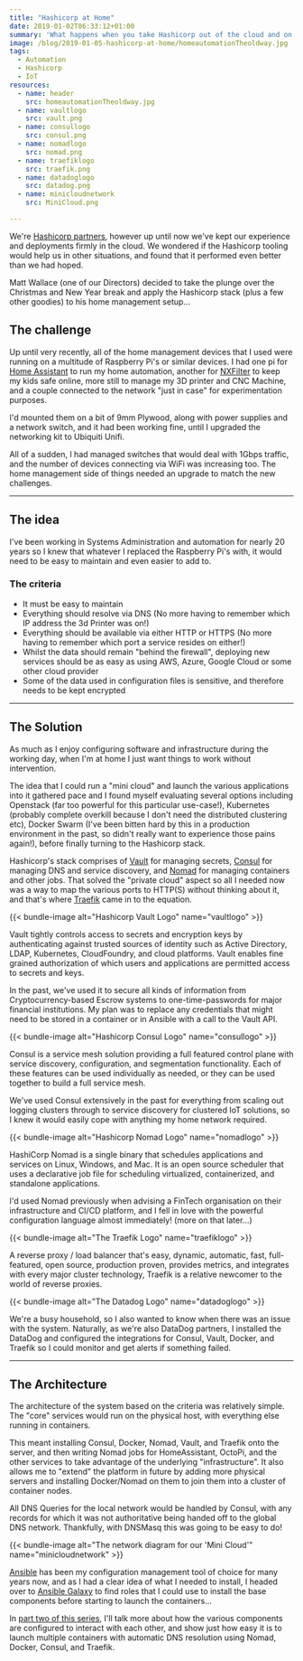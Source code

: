 ```yaml
--- 
title: "Hashicorp at Home"
date: 2019-01-02T06:33:12+01:00 
summary: 'What happens when you take Hashicorp out of the cloud and on to a home network?'
image: /blog/2019-01-05-hashicorp-at-home/homeautomationTheoldway.jpg
tags:
  - Automation 
  - Hashicorp
  - IoT
resources:
  - name: header
    src: homeautomationTheoldway.jpg
  - name: vaultlogo
    src: vault.png
  - name: consullogo
    src: consul.png
  - name: nomadlogo
    src: nomad.png
  - name: traefiklogo
    src: traefik.png
  - name: datadoglogo
    src: datadog.png
  - name: minicloudnetwork
    src: MiniCloud.png

---
```

We're [Hashicorp partners](https://www.hashicorp.com/partners#mockingbird-consulting), however up until now we've kept our experience and deployments
firmly in the cloud. We wondered if the Hashicorp tooling would help us in
other situations, and found that it performed even better than we had hoped.

Matt Wallace (one of our Directors) decided to take the plunge over the
Christmas and New Year break and apply the Hashicorp stack (plus a few other
goodies) to his home management setup...

## The challenge

Up until very recently, all of the home management devices that I used were
running on a multitude of Raspberry Pi's or similar devices. I had one pi for
[Home Assistant](https://www.home-assistant.io/) to run my home automation,
another for [NXFilter](https://www.nxfilter.org) to keep my kids safe online,
more still to manage my 3D printer and CNC Machine, and a couple connected to
the network "just in case" for experimentation purposes.

I'd mounted them on a bit of 9mm Plywood, along with power supplies and a
network switch, and it had been working fine, until I upgraded the networking
kit to Ubiquiti Unifi.

All of a sudden, I had managed switches that would deal with 1Gbps traffic,
and the number of devices connecting via WiFi was increasing too. The home
management side of things needed an upgrade to match the new challenges.

* * *

## The idea

I've been working in Systems Administration and automation for nearly 20 years
so I knew that whatever I replaced the Raspberry Pi's with, it would need to
be easy to maintain and even easier to add to.

### The criteria

* It must be easy to maintain
* Everything should resolve via DNS (No more having to remember which IP address the 3d Printer was on!)
* Everything should be available via either HTTP or HTTPS (No more having to remember which port a service resides on either!)
* Whilst the data should remain "behind the firewall", deploying new services should be as easy as using AWS, Azure, Google Cloud or some other cloud provider
* Some of the data used in configuration files is sensitive, and therefore needs to be kept encrypted

* * *

## The Solution

As much as I enjoy configuring software and infrastructure during the working
day, when I'm at home I just want things to work without intervention.

The idea that I could run a "mini cloud" and launch the various applications
into it gathered pace and I found myself evaluating several options including
Openstack (far too powerful for this particular use-case!), Kubernetes
(probably complete overkill because I don't need the distributed clustering
etc), Docker Swarm (I've been bitten hard by this in a production environment
in the past, so didn't really want to experience those pains again!), before
finally turning to the Hashicorp stack.

Hashicorp's stack comprises of [Vault](https://vaultproject.io/) for managing
secrets, [Consul](https://consul.io) for managing DNS and service discovery,
and [Nomad](https://nomadproject.io/) for managing containers and other jobs.
That solved the "private cloud" aspect so all I needed now was a way to map
the various ports to HTTP(S) without thinking about it, and that's where
[Traefik](https://traefik.io/) came in to the equation.

{{< bundle-image  alt="Hashicorp Vault Logo" name="vaultlogo" >}}

Vault tightly controls access to secrets and encryption keys by authenticating
against trusted sources of identity such as Active Directory, LDAP,
Kubernetes, CloudFoundry, and cloud platforms. Vault enables fine grained
authorization of which users and applications are permitted access to secrets
and keys.

In the past, we've used it to secure all kinds of information from
Cryptocurrency-based Escrow systems to one-time-passwords for major financial
institutions. My plan was to replace any credentials that might need to be
stored in a container or in Ansible with a call to the Vault API.

{{< bundle-image  alt="Hashicorp Consul Logo" name="consullogo" >}}

Consul is a service mesh solution providing a full featured control plane with
service discovery, configuration, and segmentation functionality. Each of
these features can be used individually as needed, or they can be used
together to build a full service mesh.

We've used Consul extensively in the past for everything from scaling out
logging clusters through to service discovery for clustered IoT solutions, so
I knew it would easily cope with anything my home network required.


{{< bundle-image  alt="Hashicorp Nomad Logo" name="nomadlogo" >}}

HashiCorp Nomad is a single binary that schedules applications and services on
Linux, Windows, and Mac. It is an open source scheduler that uses a
declarative job file for scheduling virtualized, containerized, and standalone
applications.

I'd used Nomad previously when advising a FinTech organisation on their
infrastructure and CI/CD platform, and I fell in love with the powerful
configuration language almost immediately! (more on that later...)

{{< bundle-image  alt="The Traefik Logo" name="traefiklogo" >}}

A reverse proxy / load balancer that's easy, dynamic, automatic, fast, full-
featured, open source, production proven, provides metrics, and integrates
with every major cluster technology, Traefik is a relative newcomer to the
world of reverse proxies.

{{< bundle-image  alt="The Datadog Logo" name="datadoglogo" >}}

We're a busy household, so I also wanted to know when there was an issue with
the system. Naturally, as we're also DataDog partners, I installed the DataDog
and configured the integrations for Consul, Vault, Docker, and Traefik so I
could monitor and get alerts if something failed.

* * *

## The Architecture

The architecture of the system based on the criteria was relatively simple.
The "core" services would run on the physical host, with everything else
running in containers.

This meant installing Consul, Docker, Nomad, Vault, and Traefik onto the
server, and then writing Nomad jobs for HomeAssistant, OctoPi, and the other
services to take advantage of the underlying "infrastructure". It also allows
me to "extend" the platform in future by adding more physical servers and
installing Docker/Nomad on them to join them into a cluster of container
nodes.

All DNS Queries for the local network would be handled by Consul, with any
records for which it was not authoritative being handed off to the global DNS
network. Thankfully, with DNSMasq this was going to be easy to do!

{{< bundle-image  alt="The network diagram for our 'Mini Cloud'" name="minicloudnetwork" >}}

[Ansible](https://www.ansible.com/) has been my configuration management tool
of choice for many years now, and as I had a clear idea of what I needed to
install, I headed over to [Ansible Galaxy](https://galaxy.ansible.com/) to
find roles that I could use to install the base components before starting to
launch the containers...

In [part two of this series](/blog/2019-01-08-hashicorp-at-home-part-2/), I'll
talk more about how the various components are configured to interact with
each other, and show just how easy it is to launch multiple containers with
automatic DNS resolution using Nomad, Docker, Consul, and Traefik.

